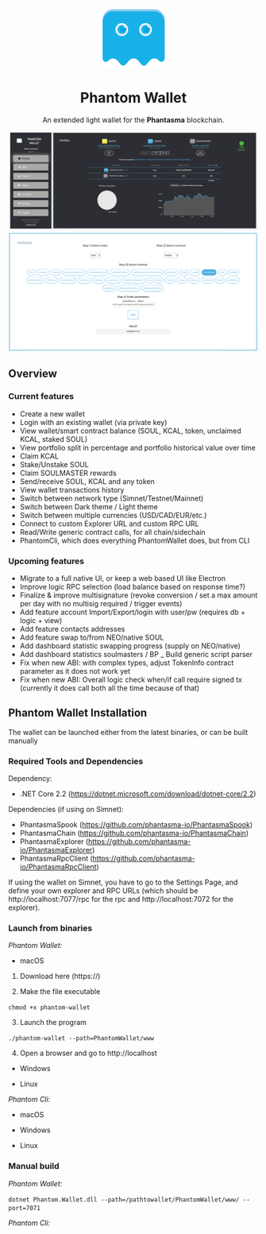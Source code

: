 <p align="center">
  <img src="./PhantomWallet/www/public/img/phantasma_logo.png" width="125px;">
</p>

<h1 align="center">Phantom Wallet</h1>

<p align="center">
  An extended light wallet for the <b>Phantasma</b> blockchain.
</p>

<p align="center">
  <img src="./PhantomWallet/www/public/img/wallet2.png">
  <img src="./PhantomWallet/www/public/img/wallet1.png">
</p>

## Overview

### Current features

- Create a new wallet
- Login with an existing wallet (via private key)
- View wallet/smart contract balance (SOUL, KCAL, token, unclaimed KCAL, staked SOUL)
- View portfolio split in percentage and portfolio historical value over time
- Claim KCAL
- Stake/Unstake SOUL
- Claim SOULMASTER rewards
- Send/receive SOUL, KCAL and any token
- View wallet transactions history
- Switch between network type (Simnet/Testnet/Mainnet)
- Switch between Dark theme / Light theme
- Switch between multiple currencies (USD/CAD/EUR/etc.)
- Connect to custom Explorer URL and custom RPC URL
- Read/Write generic contract calls, for all chain/sidechain
- PhantomCli, which does everything PhantomWallet does, but from CLI

### Upcoming features

- Migrate to a full native UI, or keep a web based UI like Electron
- Improve logic RPC selection (load balance based on response time?)
- Finalize & improve multisignature (revoke conversion / set a max amount per day with no multisig required / trigger events)
- Add feature account Import/Export/login with user/pw (requires db + logic + view)
- Add feature contacts addresses
- Add feature swap to/from NEO/native SOUL
- Add dashboard statistic swapping progress (supply on NEO/native)
- Add dashboard statistics soulmasters / BP
_ Build generic script parser
- Fix when new ABI: with complex types, adjust TokenInfo contract parameter as it does not work yet
- Fix when new ABI: Overall logic check when/if call require signed tx (currently it does call both all the time because of that)

## Phantom Wallet Installation

The wallet can be launched either from the latest binaries, or can be built manually

### Required Tools and Dependencies

Dependency:

- .NET Core 2.2 (https://dotnet.microsoft.com/download/dotnet-core/2.2)

Dependencies (if using on Simnet):

- PhantasmaSpook (https://github.com/phantasma-io/PhantasmaSpook)
- PhantasmaChain (https://github.com/phantasma-io/PhantasmaChain)
- PhantasmaExplorer (https://github.com/phantasma-io/PhantasmaExplorer)
- PhantasmaRpcClient (https://github.com/phantasma-io/PhantasmaRpcClient)

If using the wallet on Simnet, you have to go to the Settings Page, and define your own explorer and RPC URLs (which should be http://localhost:7077/rpc for the rpc and http://localhost:7072 for the explorer).

### Launch from binaries

*Phantom Wallet:*

- macOS

1) Download here (https://)

2) Make the file executable

`chmod +x phantom-wallet`

3) Launch the program 

`./phantom-wallet --path=PhantomWallet/www`

4) Open a browser and go to http://localhost

- Windows

- Linux

*Phantom Cli:*

- macOS

- Windows

- Linux

### Manual build

*Phantom Wallet:*

`dotnet Phantom.Wallet.dll --path=/pathtowallet/PhantomWallet/www/ --port=7071`

*Phantom Cli:*
